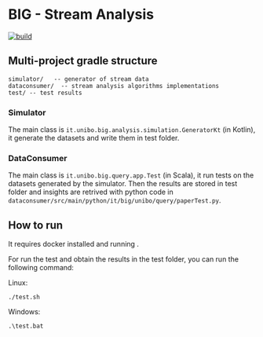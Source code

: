 # BIG - Stream Analysis

[![build](https://github.com/big-unibo/stream-analysis#big---project-template-stream-analysis/actions/workflows/build.yml/badge.svg)](https://github.com/big-unibo/stream-analysis#big---project-template-stream-analysis/actions/workflows/build.yml)

## Multi-project gradle structure
    simulator/   -- generator of stream data
    dataconsumer/  -- stream analysis algorithms implementations
    test/ -- test results
### Simulator
The main class is `it.unibo.big.analysis.simulation.GeneratorKt` (in Kotlin),
it generate the datasets and write them in test folder.

### DataConsumer
The main class is `it.unibo.big.query.app.Test` (in Scala), it run tests on the datasets generated by the simulator.
Then the results are stored in test folder and insights are retrived with python code in `dataconsumer/src/main/python/it/big/unibo/query/paperTest.py`.

## How to run
It requires docker installed and running .

For run the test and obtain the results in the test folder, you can run the following command:

Linux:
```shell
./test.sh
```

Windows:
```shell
.\test.bat
```